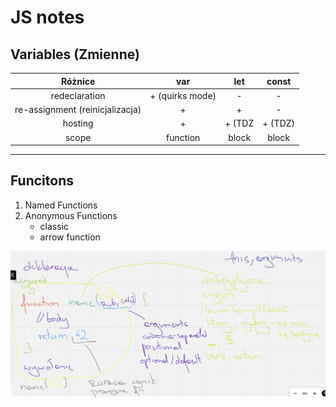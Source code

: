 # JS notes

## Variables (Zmienne)

Różnice |       var       | let | const 
:---: |:---------------:| :---: |:-----:|
redeclaration | + (quirks mode) | - |   -   |
re-assignment (reinicjalizacja) |        +        | + |   -   |
hosting |        +        | + (TDZ | + (TDZ)|
scope |    function     | block | block|

---
## Funcitons
1. Named Functions
2. Anonymous Functions
   - classic
   - arrow function

![functions.png](functions.png)